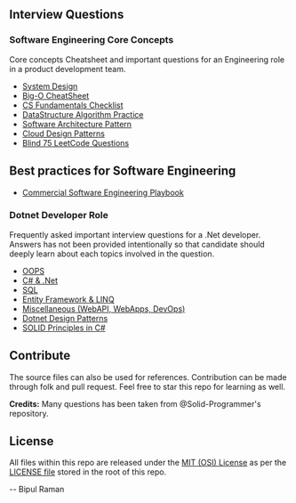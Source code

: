 ## Interview Questions

### Software Engineering Core Concepts
Core concepts Cheatsheet and important questions for an Engineering role in a product development team.

- [System Design](Engineering/SystemDesign.md)
- [Big-O CheatSheet](https://www.bigocheatsheet.com)
- [CS Fundamentals Checklist](https://github.com/jwasham/coding-interview-university/blob/master/README.md)
- [DataStructure Algorithm Practice](https://leetcode.com)
- [Software Architecture Pattern](https://www.geeksforgeeks.org/types-of-software-architecture-patterns)
- [Cloud Design Patterns](https://docs.microsoft.com/en-us/azure/architecture/patterns)
- [Blind 75 LeetCode Questions](./Blind_75_LeetCode_Questions.md)

## Best practices for Software Engineering
- [Commercial Software Engineering Playbook](https://github.com/microsoft/code-with-engineering-playbook)

### Dotnet Developer Role
Frequently asked important interview questions for a .Net developer. Answers has not been provided intentionally so that candidate should deeply learn about each topics involved in the question.

- [OOPS](DotnetDeveloper/OOPS.md)
- [C# & .Net](DotnetDeveloper/CSharpDotNet.md)
- [SQL](DotnetDeveloper/SQL.md)
- [Entity Framework & LINQ](DotnetDeveloper/EntityFrameworkLinq.md)
- [Miscellaneous (WebAPI, WebApps, DevOps)](DotnetDeveloper/DotNetMiscellaneous.md)
- [Dotnet Design Patterns](https://www.dofactory.com/net/design-patterns)
- [SOLID Principles in C#](https://www.c-sharpcorner.com/UploadFile/damubetha/solid-principles-in-C-Sharp)

## Contribute
The source files can also be used for references. Contribution can be made through folk and pull request. Feel free to star this repo for learning as well.

**Credits:**
Many questions has been taken from @Solid-Programmer's repository.

## License
All files within this repo are released under the [MIT (OSI) License]( https://en.wikipedia.org/wiki/MIT_License) as per the [LICENSE file](https://github.com/BipulRaman/InterviewQuestions/blob/master/LICENSE) stored in the root of this repo.

--
Bipul Raman
